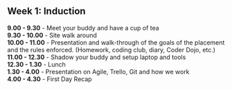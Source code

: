 ## Week 1: Induction

**9.00 - 9.30** - Meet your buddy and have a cup of tea  
**9.30 - 10.00** - Site walk around  
**10.00 - 11.00** - Presentation and walk-through of the goals of the placement and the rules enforced. (Homework, coding club, diary, Coder Dojo, etc.)   
**11.00 - 12.30** - Shadow your buddy and setup laptop and tools  
**12.30 - 1.30** - Lunch  
**1.30 - 4.00** - Presentation on Agile, Trello, Git and how we work  
**4.00 - 4.30** - First Day Recap